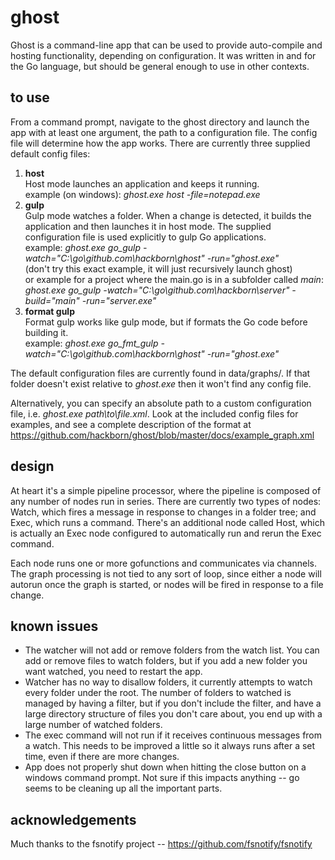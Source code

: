 # ghost

Ghost is a command-line app that can be used to provide auto-compile and hosting functionality, depending on configuration. It was written in and for the Go language, but should be general enough to use in other contexts.

## to use

From a command prompt, navigate to the ghost directory and launch the app with at least one argument, the path to a configuration file. The config file will determine how the app works. There are currently three supplied default config files:

1. **host**<br>
Host mode launches an application and keeps it running.<br>
example (on windows): *ghost.exe host -file=notepad.exe*<br>
2. **gulp**<br>
Gulp mode watches a folder. When a change is detected, it builds the application and then launches it in host mode. The supplied configuration file is used explicitly to gulp Go applications.<br>
example: *ghost.exe go_gulp -watch="C:\go\github.com\hackborn\ghost" -run="ghost.exe"*<br>
(don't try this exact example, it will just recursively launch ghost)<br>
or example for a project where the main.go is in a subfolder called *main*:<br>
*ghost.exe go_gulp -watch="C:\go\github.com\hackborn\server" -build="main" -run="server.exe"*<br>
3. **format gulp**<br>
Format gulp works like gulp mode, but if formats the Go code before building it.<br>
example: *ghost.exe go_fmt_gulp -watch="C:\go\github.com\hackborn\ghost" -run="ghost.exe"*<br>

The default configuration files are currently found in data/graphs/. If that folder doesn't exist relative to *ghost.exe* then it won't find any config file.

Alternatively, you can specify an absolute path to a custom configuration file, i.e. *ghost.exe path\to\file.xml*. Look at the included config files for examples, and see a complete description of the format at https://github.com/hackborn/ghost/blob/master/docs/example_graph.xml

## design

At heart it's a simple pipeline processor, where the pipeline is composed of any number of nodes run in series. There are currently two types of nodes: Watch, which fires a message in response to changes in a folder tree; and Exec, which runs a command. There's an additional node called Host, which is actually an Exec node configured to automatically run and rerun the Exec command.

Each node runs one or more gofunctions and communicates via channels. The graph processing is not tied to any sort of loop, since either a node will autorun once the graph is started, or nodes will be fired in response to a file change.

## known issues

* The watcher will not add or remove folders from the watch list. You can add or remove files to watch folders, but if you add a new folder you want watched, you need to restart the app.
* Watcher has no way to disallow folders, it currently attempts to watch every folder under the root. The number of folders to watched is managed by having a filter, but if you don't include the filter, and have a large directory structure of files you don't care about, you end up with a large number of watched folders.
* The exec command will not run if it receives continuous messages from a watch. This needs to be improved a little so it always runs after a set time, even if there are more changes.
* App does not properly shut down when hitting the close button on a windows command prompt. Not sure if this impacts anything -- go seems to be cleaning up all the important parts.

## acknowledgements
Much thanks to the fsnotify project -- https://github.com/fsnotify/fsnotify
